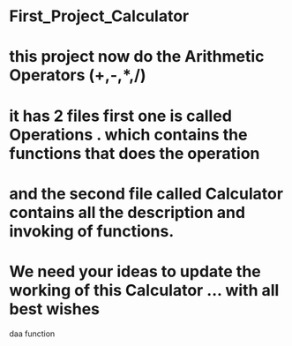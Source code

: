 # First_Project_Calculator
#  this project now do the Arithmetic Operators (+,-,*,/)
# it has 2 files first one is called Operations . which contains the functions that does the operation 
# and the second file called Calculator contains all the description and invoking of functions.
# We need your ideas to update the working  of this Calculator ... with all best  wishes
daa function